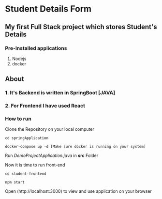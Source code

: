 # Student Details Form

## My first Full Stack project which stores Student's Details

### Pre-Installed applications
1. Nodejs
2. docker

## About
### 1. It's Backend is written in SpringBoot [JAVA]
### 2. For Frontend I have used React

### How to run

Clone the Repository on your local computer
```
cd springApplication
```
```
docker-compose up -d [Make sure docker is running on your system]
```
Run *DemoProjectApplication.java* in **src** Folder

Now it is time to run front-end
```
cd student-frontend
```
```
npm start
```
Open (http://localhost:3000) to view and use application on your browser
